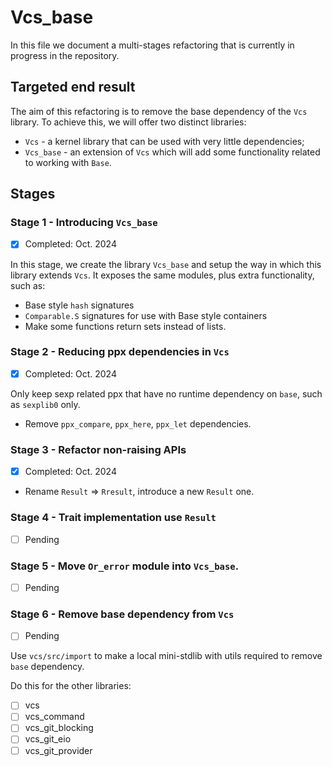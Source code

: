 # Vcs_base

In this file we document a multi-stages refactoring that is currently in progress in the repository.

## Targeted end result

The aim of this refactoring is to remove the base dependency of the `Vcs` library. To achieve this, we will offer two distinct libraries:

- `Vcs` - a kernel library that can be used with very little dependencies;
- `Vcs_base` - an extension of `Vcs` which will add some functionality related to working with `Base`.

## Stages

### Stage 1 - Introducing `Vcs_base`

- [x] Completed: Oct. 2024

In this stage, we create the library `Vcs_base` and setup the way in which this library extends `Vcs`. It exposes the same modules, plus extra functionality, such as:

- Base style `hash` signatures
- `Comparable.S` signatures for use with Base style containers
- Make some functions return sets instead of lists.

### Stage 2 - Reducing ppx dependencies in `Vcs`

- [x] Completed: Oct. 2024

Only keep sexp related ppx that have no runtime dependency on `base`, such as `sexplib0` only.

- Remove `ppx_compare`, `ppx_here`, `ppx_let` dependencies.

### Stage 3 - Refactor non-raising APIs

- [x] Completed: Oct. 2024

- Rename `Result` => `Rresult`, introduce a new `Result` one.

### Stage 4 - Trait implementation use `Result`

- [ ] Pending

### Stage 5 - Move `Or_error` module into `Vcs_base`.

- [ ] Pending

### Stage 6 - Remove base dependency from `Vcs`

- [ ] Pending

Use `vcs/src/import` to make a local mini-stdlib with utils required to remove `base` dependency.

Do this for the other libraries:

- [ ] vcs
- [ ] vcs_command
- [ ] vcs_git_blocking
- [ ] vcs_git_eio
- [ ] vcs_git_provider
